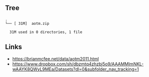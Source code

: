 
## Tree

```
.
└── [ 31M]  aotm.zip

  31M used in 0 directories, 1 file
```

## Links
- https://brianmcfee.net/data/aotm2011.html
- https://www.dropbox.com/sh/dbzmtq4zhzbj5o9/AAAMMlmNKL-wAAYK8QWyL9MEa/Datasets?dl=0&subfolder_nav_tracking=1